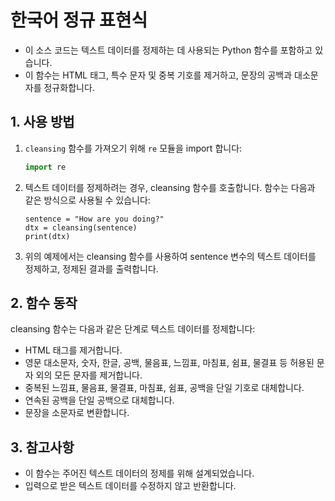 # 한국어 정규 표현식

- 이 소스 코드는 텍스트 데이터를 정제하는 데 사용되는 Python 함수를 포함하고 있습니다. 
- 이 함수는 HTML 태그, 특수 문자 및 중복 기호를 제거하고, 문장의 공백과 대소문자를 정규화합니다.

## 1. 사용 방법

1. `cleansing` 함수를 가져오기 위해 `re` 모듈을 import 합니다:

    ```python
    import re
    ```
2. 텍스트 데이터를 정제하려는 경우, cleansing 함수를 호출합니다. 함수는 다음과 같은 방식으로 사용될 수 있습니다:

    ```
    sentence = "How are you doing?"
    dtx = cleansing(sentence)
    print(dtx)
    ```

3. 위의 예제에서는 cleansing 함수를 사용하여 sentence 변수의 텍스트 데이터를 정제하고, 정제된 결과를 출력합니다.

## 2. 함수 동작
cleansing 함수는 다음과 같은 단계로 텍스트 데이터를 정제합니다:

- HTML 태그를 제거합니다.
- 영문 대소문자, 숫자, 한글, 공백, 물음표, 느낌표, 마침표, 쉼표, 물결표 등 허용된 문자 외의 모든 문자를 제거합니다.
- 중복된 느낌표, 물음표, 물결표, 마침표, 쉼표, 공백을 단일 기호로 대체합니다.
- 연속된 공백을 단일 공백으로 대체합니다.
- 문장을 소문자로 변환합니다.

## 3. 참고사항
- 이 함수는 주어진 텍스트 데이터의 정제를 위해 설계되었습니다.
- 입력으로 받은 텍스트 데이터를 수정하지 않고 반환합니다.